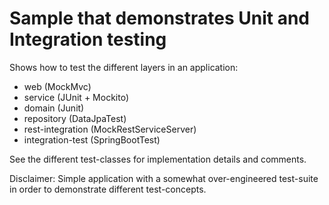 # Sample that demonstrates Unit and Integration testing

Shows how to test the different layers in an application:
- web (MockMvc)
- service (JUnit + Mockito)
- domain (Junit)
- repository (DataJpaTest)
- rest-integration (MockRestServiceServer)
- integration-test (SpringBootTest)

See the different test-classes for implementation details and comments.


Disclaimer: Simple application with a somewhat over-engineered test-suite in order
to demonstrate different test-concepts.